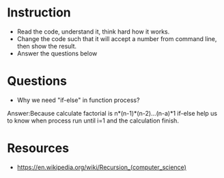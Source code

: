 ﻿# Instruction
* Read the code, understand it, think hard how it works.
* Change the code such that it will accept a number from command line, then show the result.
* Answer the questions below

# Questions
* Why we need "if-else" in function process?

Answer:Because calculate factorial is n*(n-1)*(n-2)...(n-a)*1 if-else help us to know when process run until i=1 and the calculation finish.


# Resources
* https://en.wikipedia.org/wiki/Recursion_(computer_science)